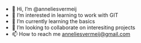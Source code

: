 - 👋 Hi, I’m @anneliesvermeij
- 👀 I’m interested in learning to work with GIT
- 🌱 I’m currently learning the basics
- 💞️ I’m looking to collaborate on interesiting projects
- 📫 How to reach me anneliesvermeij@gmail.com

<!---
anneliesvermeij/anneliesvermeij is a ✨ special ✨ repository because its `README.md` (this file) appears on your GitHub profile.
You can click the Preview link to take a look at your changes.
--->
